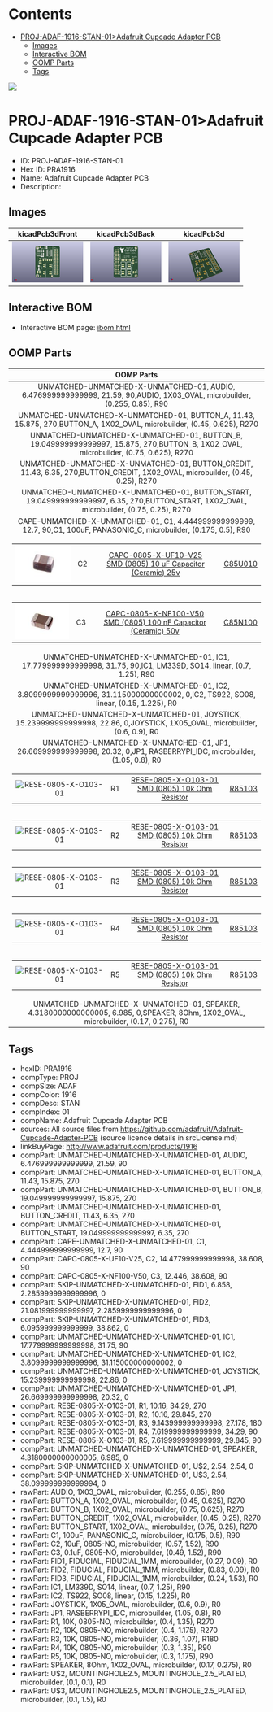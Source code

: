 



Contents
========

* [PROJ-ADAF-1916-STAN-01>Adafruit Cupcade Adapter PCB](#proj-adaf-1916-stan-01adafruit-cupcade-adapter-pcb)
	* [Images](#images)
	* [Interactive BOM](#interactive-bom)
	* [OOMP Parts](#oomp-parts)
	* [Tags](#tags)
  
![][im]
# PROJ-ADAF-1916-STAN-01>Adafruit Cupcade Adapter PCB

- ID: PROJ-ADAF-1916-STAN-01
- Hex ID: PRA1916
- Name: Adafruit Cupcade Adapter PCB
- Description: 

## Images
  
  

|kicadPcb3dFront|kicadPcb3dBack|kicadPcb3d|
| :---: | :---: | :---: |
|[![kicadPcb3dFront](kicadPcb3dFront_140.png)](kicadPcb3dFront_600.png)|[![kicadPcb3dBack](kicadPcb3dBack_140.png)](kicadPcb3dBack_600.png)|[![kicadPcb3d](kicadPcb3d_140.png)](kicadPcb3d_600.png)|

## Interactive BOM

- Interactive BOM page: [ibom.html](kicad/bom/ibom.html)

## OOMP Parts
  

|OOMP Parts|
| :---: |
|UNMATCHED-UNMATCHED-X-UNMATCHED-01, AUDIO, 6.476999999999999, 21.59, 90,AUDIO, 1X03_OVAL, microbuilder, (0.255, 0.85), R90|
|UNMATCHED-UNMATCHED-X-UNMATCHED-01, BUTTON_A, 11.43, 15.875, 270,BUTTON_A, 1X02_OVAL, microbuilder, (0.45, 0.625), R270|
|UNMATCHED-UNMATCHED-X-UNMATCHED-01, BUTTON_B, 19.049999999999997, 15.875, 270,BUTTON_B, 1X02_OVAL, microbuilder, (0.75, 0.625), R270|
|UNMATCHED-UNMATCHED-X-UNMATCHED-01, BUTTON_CREDIT, 11.43, 6.35, 270,BUTTON_CREDIT, 1X02_OVAL, microbuilder, (0.45, 0.25), R270|
|UNMATCHED-UNMATCHED-X-UNMATCHED-01, BUTTON_START, 19.049999999999997, 6.35, 270,BUTTON_START, 1X02_OVAL, microbuilder, (0.75, 0.25), R270|
|CAPE-UNMATCHED-X-UNMATCHED-01, C1, 4.444999999999999, 12.7, 90,C1, 100uF, PANASONIC_C, microbuilder, (0.175, 0.5), R90|
|<table><tr><td>![CAPC-0805-X-UF10-V25](https://raw.githubusercontent.com/oomlout/oomlout_OOMP_parts/main/CAPC-0805-X-UF10-V25/image_140.jpg)</td><td> C2</td><td>[CAPC-0805-X-UF10-V25<br>SMD (0805) 10 uF Capacitor (Ceramic) 25v](https://github.com/oomlout/oomlout_OOMP_parts/tree/main/CAPC-0805-X-UF10-V25/)</td><td>[C85U010](https://github.com/oomlout/oomlout_OOMP_parts/tree/main/CAPC-0805-X-UF10-V25/)</td></tr></table>|
|<table><tr><td>![CAPC-0805-X-NF100-V50](https://raw.githubusercontent.com/oomlout/oomlout_OOMP_parts/main/CAPC-0805-X-NF100-V50/image_140.jpg)</td><td> C3</td><td>[CAPC-0805-X-NF100-V50<br>SMD (0805) 100 nF Capacitor (Ceramic) 50v](https://github.com/oomlout/oomlout_OOMP_parts/tree/main/CAPC-0805-X-NF100-V50/)</td><td>[C85N100](https://github.com/oomlout/oomlout_OOMP_parts/tree/main/CAPC-0805-X-NF100-V50/)</td></tr></table>|
|UNMATCHED-UNMATCHED-X-UNMATCHED-01, IC1, 17.779999999999998, 31.75, 90,IC1, LM339D, SO14, linear, (0.7, 1.25), R90|
|UNMATCHED-UNMATCHED-X-UNMATCHED-01, IC2, 3.8099999999999996, 31.115000000000002, 0,IC2, TS922, SO08, linear, (0.15, 1.225), R0|
|UNMATCHED-UNMATCHED-X-UNMATCHED-01, JOYSTICK, 15.239999999999998, 22.86, 0,JOYSTICK, 1X05_OVAL, microbuilder, (0.6, 0.9), R0|
|UNMATCHED-UNMATCHED-X-UNMATCHED-01, JP1, 26.669999999999998, 20.32, 0,JP1, RASBERRYPI_IDC, microbuilder, (1.05, 0.8), R0|
|<table><tr><td>![RESE-0805-X-O103-01](https://raw.githubusercontent.com/oomlout/oomlout_OOMP_parts/main/RESE-0805-X-O103-01/image_140.jpg)</td><td> R1</td><td>[RESE-0805-X-O103-01<br>SMD (0805) 10k Ohm Resistor](https://github.com/oomlout/oomlout_OOMP_parts/tree/main/RESE-0805-X-O103-01/)</td><td>[R85103](https://github.com/oomlout/oomlout_OOMP_parts/tree/main/RESE-0805-X-O103-01/)</td></tr></table>|
|<table><tr><td>![RESE-0805-X-O103-01](https://raw.githubusercontent.com/oomlout/oomlout_OOMP_parts/main/RESE-0805-X-O103-01/image_140.jpg)</td><td> R2</td><td>[RESE-0805-X-O103-01<br>SMD (0805) 10k Ohm Resistor](https://github.com/oomlout/oomlout_OOMP_parts/tree/main/RESE-0805-X-O103-01/)</td><td>[R85103](https://github.com/oomlout/oomlout_OOMP_parts/tree/main/RESE-0805-X-O103-01/)</td></tr></table>|
|<table><tr><td>![RESE-0805-X-O103-01](https://raw.githubusercontent.com/oomlout/oomlout_OOMP_parts/main/RESE-0805-X-O103-01/image_140.jpg)</td><td> R3</td><td>[RESE-0805-X-O103-01<br>SMD (0805) 10k Ohm Resistor](https://github.com/oomlout/oomlout_OOMP_parts/tree/main/RESE-0805-X-O103-01/)</td><td>[R85103](https://github.com/oomlout/oomlout_OOMP_parts/tree/main/RESE-0805-X-O103-01/)</td></tr></table>|
|<table><tr><td>![RESE-0805-X-O103-01](https://raw.githubusercontent.com/oomlout/oomlout_OOMP_parts/main/RESE-0805-X-O103-01/image_140.jpg)</td><td> R4</td><td>[RESE-0805-X-O103-01<br>SMD (0805) 10k Ohm Resistor](https://github.com/oomlout/oomlout_OOMP_parts/tree/main/RESE-0805-X-O103-01/)</td><td>[R85103](https://github.com/oomlout/oomlout_OOMP_parts/tree/main/RESE-0805-X-O103-01/)</td></tr></table>|
|<table><tr><td>![RESE-0805-X-O103-01](https://raw.githubusercontent.com/oomlout/oomlout_OOMP_parts/main/RESE-0805-X-O103-01/image_140.jpg)</td><td> R5</td><td>[RESE-0805-X-O103-01<br>SMD (0805) 10k Ohm Resistor](https://github.com/oomlout/oomlout_OOMP_parts/tree/main/RESE-0805-X-O103-01/)</td><td>[R85103](https://github.com/oomlout/oomlout_OOMP_parts/tree/main/RESE-0805-X-O103-01/)</td></tr></table>|
|UNMATCHED-UNMATCHED-X-UNMATCHED-01, SPEAKER, 4.3180000000000005, 6.985, 0,SPEAKER, 8Ohm, 1X02_OVAL, microbuilder, (0.17, 0.275), R0|

## Tags

- hexID: PRA1916
- oompType: PROJ
- oompSize: ADAF
- oompColor: 1916
- oompDesc: STAN
- oompIndex: 01
- oompName: Adafruit Cupcade Adapter PCB
- sources: All source files from https://github.com/adafruit/Adafruit-Cupcade-Adapter-PCB (source licence details in srcLicense.md)
- linkBuyPage: http://www.adafruit.com/products/1916
- oompPart: UNMATCHED-UNMATCHED-X-UNMATCHED-01, AUDIO, 6.476999999999999, 21.59, 90
- oompPart: UNMATCHED-UNMATCHED-X-UNMATCHED-01, BUTTON_A, 11.43, 15.875, 270
- oompPart: UNMATCHED-UNMATCHED-X-UNMATCHED-01, BUTTON_B, 19.049999999999997, 15.875, 270
- oompPart: UNMATCHED-UNMATCHED-X-UNMATCHED-01, BUTTON_CREDIT, 11.43, 6.35, 270
- oompPart: UNMATCHED-UNMATCHED-X-UNMATCHED-01, BUTTON_START, 19.049999999999997, 6.35, 270
- oompPart: CAPE-UNMATCHED-X-UNMATCHED-01, C1, 4.444999999999999, 12.7, 90
- oompPart: CAPC-0805-X-UF10-V25, C2, 14.477999999999998, 38.608, 90
- oompPart: CAPC-0805-X-NF100-V50, C3, 12.446, 38.608, 90
- oompPart: SKIP-UNMATCHED-X-UNMATCHED-01, FID1, 6.858, 2.2859999999999996, 0
- oompPart: SKIP-UNMATCHED-X-UNMATCHED-01, FID2, 21.081999999999997, 2.2859999999999996, 0
- oompPart: SKIP-UNMATCHED-X-UNMATCHED-01, FID3, 6.095999999999999, 38.862, 0
- oompPart: UNMATCHED-UNMATCHED-X-UNMATCHED-01, IC1, 17.779999999999998, 31.75, 90
- oompPart: UNMATCHED-UNMATCHED-X-UNMATCHED-01, IC2, 3.8099999999999996, 31.115000000000002, 0
- oompPart: UNMATCHED-UNMATCHED-X-UNMATCHED-01, JOYSTICK, 15.239999999999998, 22.86, 0
- oompPart: UNMATCHED-UNMATCHED-X-UNMATCHED-01, JP1, 26.669999999999998, 20.32, 0
- oompPart: RESE-0805-X-O103-01, R1, 10.16, 34.29, 270
- oompPart: RESE-0805-X-O103-01, R2, 10.16, 29.845, 270
- oompPart: RESE-0805-X-O103-01, R3, 9.143999999999998, 27.178, 180
- oompPart: RESE-0805-X-O103-01, R4, 7.619999999999999, 34.29, 90
- oompPart: RESE-0805-X-O103-01, R5, 7.619999999999999, 29.845, 90
- oompPart: UNMATCHED-UNMATCHED-X-UNMATCHED-01, SPEAKER, 4.3180000000000005, 6.985, 0
- oompPart: SKIP-UNMATCHED-X-UNMATCHED-01, U$2, 2.54, 2.54, 0
- oompPart: SKIP-UNMATCHED-X-UNMATCHED-01, U$3, 2.54, 38.099999999999994, 0
- rawPart: AUDIO, 1X03_OVAL, microbuilder, (0.255, 0.85), R90
- rawPart: BUTTON_A, 1X02_OVAL, microbuilder, (0.45, 0.625), R270
- rawPart: BUTTON_B, 1X02_OVAL, microbuilder, (0.75, 0.625), R270
- rawPart: BUTTON_CREDIT, 1X02_OVAL, microbuilder, (0.45, 0.25), R270
- rawPart: BUTTON_START, 1X02_OVAL, microbuilder, (0.75, 0.25), R270
- rawPart: C1, 100uF, PANASONIC_C, microbuilder, (0.175, 0.5), R90
- rawPart: C2, 10uF, 0805-NO, microbuilder, (0.57, 1.52), R90
- rawPart: C3, 0.1uF, 0805-NO, microbuilder, (0.49, 1.52), R90
- rawPart: FID1, FIDUCIAL, FIDUCIAL_1MM, microbuilder, (0.27, 0.09), R0
- rawPart: FID2, FIDUCIAL, FIDUCIAL_1MM, microbuilder, (0.83, 0.09), R0
- rawPart: FID3, FIDUCIAL, FIDUCIAL_1MM, microbuilder, (0.24, 1.53), R0
- rawPart: IC1, LM339D, SO14, linear, (0.7, 1.25), R90
- rawPart: IC2, TS922, SO08, linear, (0.15, 1.225), R0
- rawPart: JOYSTICK, 1X05_OVAL, microbuilder, (0.6, 0.9), R0
- rawPart: JP1, RASBERRYPI_IDC, microbuilder, (1.05, 0.8), R0
- rawPart: R1, 10K, 0805-NO, microbuilder, (0.4, 1.35), R270
- rawPart: R2, 10K, 0805-NO, microbuilder, (0.4, 1.175), R270
- rawPart: R3, 10K, 0805-NO, microbuilder, (0.36, 1.07), R180
- rawPart: R4, 10K, 0805-NO, microbuilder, (0.3, 1.35), R90
- rawPart: R5, 10K, 0805-NO, microbuilder, (0.3, 1.175), R90
- rawPart: SPEAKER, 8Ohm, 1X02_OVAL, microbuilder, (0.17, 0.275), R0
- rawPart: U$2, MOUNTINGHOLE2.5, MOUNTINGHOLE_2.5_PLATED, microbuilder, (0.1, 0.1), R0
- rawPart: U$3, MOUNTINGHOLE2.5, MOUNTINGHOLE_2.5_PLATED, microbuilder, (0.1, 1.5), R0



[im]: kicadPcb3d_450.png
